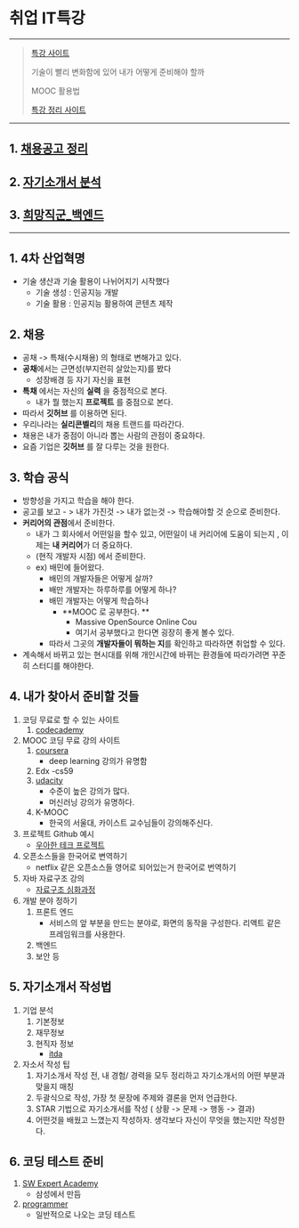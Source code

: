 # 취업 IT특강

---

> [특강 사이트](https://docs.google.com/spreadsheets/d/1friYqsyTxYdBWABUdMgSq75MeNgHiJEajwidwP7WUMw/edit#gid=511595364)
>
> 기술이 빨리 변화함에 있어 내가 어떻게 준비해야 할까
>
> MOOC 활용법
>
> [특강 정리 사이트](https://hphk.notion.site/c06ba1d2551541beb3426065da0c8397)

---

## 1. [채용공고 정리](https://github.com/wonyoung0207/TIL/tree/master/JAVA/MultiCampus/개발자로%20취업하기%20위한%20로드맵_특강/채용공고%20정리.md)

## 2. [자기소개서 분석](https://github.com/wonyoung0207/TIL/tree/master/JAVA/MultiCampus/개발자로%20취업하기%20위한%20로드맵_특강/자기소개서%20분석.md)

## 3. [희망직군_백엔드 ](https://github.com/wonyoung0207/TIL/blob/master/JAVA/MultiCampus/개발자로%20취업하기%20위한%20로드맵_특강/희망직군_백엔드.md)

---

## 1. 4차 산업혁명
   + 기술 생산과 기술 활용이 나뉘어지기 시작했다
     + 기술 생성 : 인공지능 개발
     + 기술 활용 : 인공지능 활용하여 콘텐츠 제작 
## 2. 채용 
   + 공채 -> 특채(수시채용) 의 형태로 변해가고 있다. 
   + **공채**에서는 근면성(부지런히 살았는지)를 봤다
     + 성장배경 등 자기 자신을 표현
   + **특채** 에서는 자신의 **실력** 을 중점적으로 본다. 
     + 내가 뭘 했는지 **프로젝트** 를 중점으로 본다.
   + 따라서 **깃허브** 를 이용하면 된다. 
   + 우리나라는 **실리콘벨리**의 채용 트랜드를 따라간다. 
   + 채용은 내가 중점이 아니라 뽑는 사람의 관점이 중요하다. 
   + 요즘 기업은 **깃허브** 를 잘 다루는 것을 원한다. 
## 3. 학습 공식
   + 방향성을 가지고 학습을 해야 한다. 
   + 공고를 보고 - > 내가 가진것 -> 내가 없는것 -> 학습해야할 것 순으로 준비한다. 
   + **커리어의 관점**에서 준비한다. 
     + 내가 그 회사에서 어떤일을 할수 있고, 어떤일이 내 커리어에 도움이 되는지 , 이제는 **내 커리어**가 더 중요하다. 
     + (현직 개발자 시점) 에서 준비한다. 
     + ex) 배민에 들어왔다. 
       + 배민의 개발자들은 어떻게 살까? 
       + 배만 개발자는 하루하루를 어떻게 하나? 
       + 배민 개발자는 어떻게 학습하나 
         + **MOOC 로 공부한다. **
           + Massive OpenSource Online Cou
           + 여기서 공부했다고 한다면 굉장히 좋게 볼수 있다. 
       + 따라서 그곳의 **개발자들이 뭐하는 지**를 확인하고 따라하면 취업할 수 있다. 
   + 계속해서 바뀌고 있는 현시대를 위해 개인시간에 바뀌는 환경들에 따라가려면 꾸준히 스터디를 해야한다. 
## 4. 내가 찾아서 준비할 것들
   1. 코딩 무료로 할 수 있는 사이트
      1. [codecademy](codecademy.com)
   2. MOOC 코딩 무료 강의 사이트
      1. [coursera](https://www.coursera.org/)
         + deep learning  강의가 유명함 
      2. Edx  -cs59
      3. [udacity](udacity.com)
         + 수준이 높은 강의가 많다. 
         + 머신러닝 강의가 유명하다. 
      4. K-MOOC
         + 한국의 서울대, 카이스트 교수님들이 강의해주신다. 
   3. 프로젝트 Github 예시 
      + [우아한 테크 프로젝트](https://github.com/woowa-techcamp-2020)
   4. 오픈소스들을 한국어로 변역하기 
      + netflix 같은 오픈소스들 영어로 되어있는거 한국어로 번역하기 
   5. 자바 자료구조 강의 
      + [자료구조 심화과정](https://sp21.datastructur.es/)
   6. 개발 분야 정하기 
      1. 프론트 엔드
         + 서비스의 앞 부분을 만드는 분야로, 화면의 동작을 구성한다. 리액트 같은 프레임워크를 사용한다. 
      2. 백엔드 
      3. 보안 등
## 5. 자기소개서 작성법
   1. 기업 분석
      1. 기본정보 
      2. 재무정보
      3. 현직자 정보
         + [itda](itdaa.net)
   2. 자소서 작성 팁
      1. 자기소개서 작성 전, 내 경험/ 경력을 모두 정리하고 자기소개서의 어떤 부분과 맞을지 매칭
      2. 두괄식으로 작성, 가장 첫 문장에 주제와 결론을 먼저 언급한다. 
      3. STAR 기법으로 자기소개서를 작성 ( 상황 -> 문제 -> 행동 -> 결과)
      4. 어떤것을 배웠고 느꼈는지 작성하자. 생각보다 자신이 무엇을 했는지만 작성한다. 
## 6. 코딩 테스트 준비 
   1. [SW Expert Academy](https://swexpertacademy.com/main/main.do)
      + 삼성에서 만듬
   2. [programmer](https://programmers.co.kr/)
      + 일반적으로 나오는 코딩 테스트 
